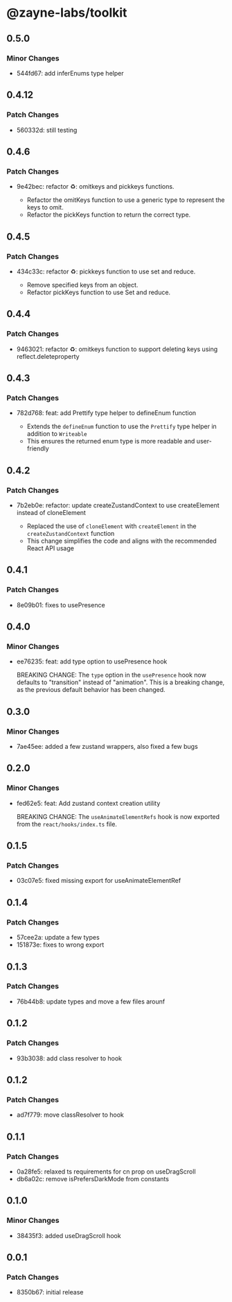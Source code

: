 # @zayne-labs/toolkit

## 0.5.0

### Minor Changes

-  544fd67: add inferEnums type helper

## 0.4.12

### Patch Changes

-  560332d: still testing

## 0.4.6

### Patch Changes

-  9e42bec: refactor ♻️: omitkeys and pickkeys functions.

   -  Refactor the omitKeys function to use a generic type to represent the keys to omit.
   -  Refactor the pickKeys function to return the correct type.

## 0.4.5

### Patch Changes

-  434c33c: refactor ♻️: pickkeys function to use set and reduce.

   -  Remove specified keys from an object.
   -  Refactor pickKeys function to use Set and reduce.

## 0.4.4

### Patch Changes

-  9463021: refactor ♻️: omitkeys function to support deleting keys using reflect.deleteproperty

## 0.4.3

### Patch Changes

-  782d768: feat: add Prettify type helper to defineEnum function

   -  Extends the `defineEnum` function to use the `Prettify` type helper in addition to `Writeable`
   -  This ensures the returned enum type is more readable and user-friendly

## 0.4.2

### Patch Changes

-  7b2eb0e: refactor: update createZustandContext to use createElement instead of cloneElement

   -  Replaced the use of `cloneElement` with `createElement` in the `createZustandContext` function
   -  This change simplifies the code and aligns with the recommended React API usage

## 0.4.1

### Patch Changes

-  8e09b01: fixes to usePresence

## 0.4.0

### Minor Changes

-  ee76235: feat: add type option to usePresence hook

   BREAKING CHANGE: The `type` option in the `usePresence` hook now defaults to "transition" instead of "animation". This is a breaking change, as the previous default behavior has been changed.

## 0.3.0

### Minor Changes

-  7ae45ee: added a few zustand wrappers, also fixed a few bugs

## 0.2.0

### Minor Changes

-  fed62e5: feat: Add zustand context creation utility

   BREAKING CHANGE: The `useAnimateElementRefs` hook is now exported from the `react/hooks/index.ts` file.

## 0.1.5

### Patch Changes

-  03c07e5: fixed missing export for useAnimateElementRef

## 0.1.4

### Patch Changes

-  57cee2a: update a few types
-  151873e: fixes to wrong export

## 0.1.3

### Patch Changes

-  76b44b8: update types and move a few files arounf

## 0.1.2

### Patch Changes

-  93b3038: add class resolver to hook

## 0.1.2

### Patch Changes

-  ad7f779: move classResolver to hook

## 0.1.1

### Patch Changes

-  0a28fe5: relaxed ts requirements for cn prop on useDragScroll
-  db6a02c: remove isPrefersDarkMode from constants

## 0.1.0

### Minor Changes

-  38435f3: added useDragScroll hook

## 0.0.1

### Patch Changes

-  8350b67: initial release
